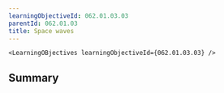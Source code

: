 ```yaml
---
learningObjectiveId: 062.01.03.03
parentId: 062.01.03
title: Space waves
---
```


```tsx eval
<LearningOBjectives learningObjectiveId={062.01.03.03} />
```

## Summary
